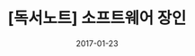 ---
layout: post
title: "[독서노트] 소프트웨어 장인"
date: 2017-01-23
excerpt: "로버트 C. 마틴 시리즈 | 산드로 만쿠소 저 | 권오인 역"
tags: [소프트웨어, 장인, software, master]
book: true
comments: true
---